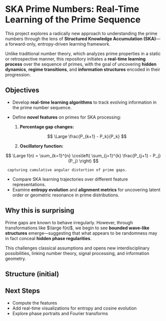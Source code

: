 
# SKA Prime Numbers: Real-Time Learning of the Prime Sequence

This project explores a radically new approach to understanding the prime numbers through the lens of **Structured Knowledge Accumulation (SKA)**—a forward-only, entropy-driven learning framework.

Unlike traditional number theory, which analyzes prime properties in a static or retrospective manner, this repository initiates a **real-time learning process** over the sequence of primes, with the goal of uncovering **hidden dynamics**, **regime transitions**, and **information structures** encoded in their progression.

##  Objectives

- Develop **real-time learning algorithms** to track evolving information in the prime number sequence.
- Define **novel features** on primes for SKA processing:

  1. **Percentage gap changes:**

    $$
    \Large \frac{P_{k+1} - P_k}{P_k}
    $$

  2. **Oscillatory function:**

$$
\Large f(n) = \sum_{k=1}^{n} \cos\left( \sum_{j=1}^{k} \frac{P_{j+1} - P_j}{P_j} \right)
$$

     capturing cumulative angular distortion of prime gaps.

- Compare SKA learning trajectories over different feature representations.
- Examine **entropy evolution** and **alignment metrics** for uncovering latent order or geometric resonance in prime distributions.

##  Why this is surprising

Prime gaps are known to behave irregularly. However, through transformations like $\large f(n)$, we begin to see **bounded wave-like structures** emerge—suggesting that what appears to be randomness may in fact conceal **hidden phase regularities**.

This challenges classical assumptions and opens new interdisciplinary possibilities, linking number theory, signal processing, and information geometry.

## Structure (initial)



## Next Steps

- Compute the features
- Add real-time visualizations for entropy and cosine evolution
- Explore phase portraits and Fourier transforms




